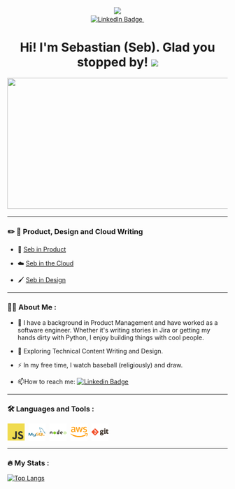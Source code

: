 <div id="header" align="center">
  <img src="https://media.giphy.com/media/v1.Y2lkPTc5MGI3NjExNHVpMWxrdDA3bGtoOWp1emEzeWJlbXJxdTZrczZwejFnZGQ1Y2c2cCZlcD12MV9pbnRlcm5hbF9naWZfYnlfaWQmY3Q9cw/UoLt6Tm8wlSnWGfSFs/giphy.gif" width="200"/>
</div>

<div id="badges" align="center">
  <a href="https://www.linkedin.com/in/sebastian-gracia-b6a032199/">
    <img src="https://img.shields.io/badge/LinkedIn-blue?style=for-the-badge&logo=linkedin&logoColor=white" alt="LinkedIn Badge"/>
  </a>
  <img src="https://komarev.com/ghpvc/?username=sgracia13&style=flat-square&color=blue" alt=""/>


  <h1>
  Hi! I'm Sebastian (Seb). Glad you stopped by!
  <img src="https://media.giphy.com/media/hvRJCLFzcasrR4ia7z/giphy.gif" width="30px"/>
</h1>
  </div>

<div align="center">
  <img src="https://media.giphy.com/media/gH1jGsCnQBiFHWMFzh/giphy.gif" width="600" height="300"/>
</div>

---
### :pencil2: :notebook: Product, Design and Cloud Writing

- :hammer: [Seb in Product](https://sebastians-organization-7.gitbook.io/product/)

- :cloud: [Seb in the Cloud](https://sebastians-organization-7.gitbook.io/cloud/)

- :paintbrush: [Seb in Design](https://sebastians-organization-7.gitbook.io/seb-in-design/)
---

### :woman_technologist: About Me :
- :telescope: I have a background in Product Management and have worked as a software engineer. Whether it's writing stories in Jira or getting my hands dirty with Python, I enjoy building things with cool people.

- :seedling: Exploring Technical Content Writing and Design.

- :zap: In my free time, I watch baseball (religiously) and draw.

- :mailbox:How to reach me: [![Linkedin Badge](https://img.shields.io/badge/-SebastianGracia-blue?style=flat&logo=Linkedin&logoColor=white)](https://www.linkedin.com/in/sebastian-gracia-b6a032199/)

---

### :hammer_and_wrench: Languages and Tools :

<div>
  <img src="https://github.com/devicons/devicon/blob/master/icons/javascript/javascript-original.svg" title="JavaScript" alt="JavaScript" 
width="40" height="40"/>&nbsp;
  <img src="https://github.com/devicons/devicon/blob/master/icons/mysql/mysql-original-wordmark.svg" title="MySQL"  alt="MySQL" width="40" 
height="40"/>&nbsp;
  <img src="https://github.com/devicons/devicon/blob/master/icons/nodejs/nodejs-original-wordmark.svg" title="NodeJS" alt="NodeJS" 
width="40" height="40"/>&nbsp;
  <img src="https://github.com/devicons/devicon/blob/master/icons/amazonwebservices/amazonwebservices-plain-wordmark.svg" title="AWS" 
alt="AWS" width="40" height="40"/>&nbsp;
  <img src="https://github.com/devicons/devicon/blob/master/icons/git/git-original-wordmark.svg" title="Git" **alt="Git" width="40" 
height="40"/>
</div>

---

### :fire: My Stats :
[![Top Langs](https://github-readme-stats.vercel.app/api/top-langs/?username=sgracia13)](https://github.com/anuraghazra/github-readme-stats)



